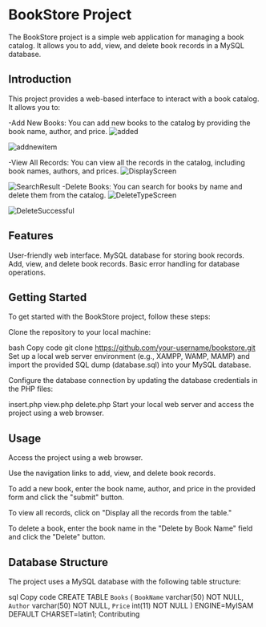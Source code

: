 # BookStore Project
The BookStore project is a simple web application for managing a book catalog. It allows you to add, view, and delete book records in a MySQL database.

## Introduction
This project provides a web-based interface to interact with a book catalog. It allows you to:

-Add New Books: You can add new books to the catalog by providing the book name, author, and price.
![added](https://github.com/doh6077/BookStore-management-/assets/134092191/f6b5e9cb-ed31-4043-b1e0-777c5b3eb61a)

![addnewitem](https://github.com/doh6077/BookStore-management-/assets/134092191/a2910e96-0e20-4028-bc33-9f5162a0f00f)

-View All Records: You can view all the records in the catalog, including book names, authors, and prices.
![DisplayScreen](https://github.com/doh6077/BookStore-management-/assets/134092191/4c49b0eb-1c8a-4877-91a4-f7afb427927e)

![SearchResult](https://github.com/doh6077/BookStore-management-/assets/134092191/541a1803-dcf2-46c9-ac5b-a99b5cb1f11b)
-Delete Books: You can search for books by name and delete them from the catalog.
![DeleteTypeScreen](https://github.com/doh6077/BookStore-management-/assets/134092191/9c777b4c-1824-471c-8aba-320508f5c7cc)

![DeleteSuccessful](https://github.com/doh6077/BookStore-management-/assets/134092191/67642f26-d497-4ee8-9797-7dd844225192)

## Features 
User-friendly web interface.
MySQL database for storing book records.
Add, view, and delete book records.
Basic error handling for database operations.

## Getting Started
To get started with the BookStore project, follow these steps:

Clone the repository to your local machine:

bash
Copy code
git clone https://github.com/your-username/bookstore.git
Set up a local web server environment (e.g., XAMPP, WAMP, MAMP) and import the provided SQL dump (database.sql) into your MySQL database.

Configure the database connection by updating the database credentials in the PHP files:

insert.php
view.php
delete.php
Start your local web server and access the project using a web browser.

## Usage
Access the project using a web browser.

Use the navigation links to add, view, and delete book records.

To add a new book, enter the book name, author, and price in the provided form and click the "submit" button.

To view all records, click on "Display all the records from the table."

To delete a book, enter the book name in the "Delete by Book Name" field and click the "Delete" button.

## Database Structure
The project uses a MySQL database with the following table structure:

sql
Copy code
CREATE TABLE `Books` (
  `BookName` varchar(50) NOT NULL,
  `Author` varchar(50) NOT NULL,
  `Price` int(11) NOT NULL
) ENGINE=MyISAM DEFAULT CHARSET=latin1;
Contributing

